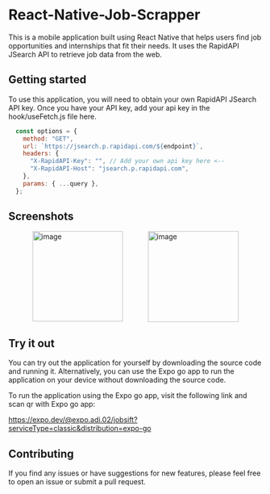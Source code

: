 # React-Native-Job-Scrapper

This is a mobile application built using React Native that helps users find job opportunities and internships that fit their needs. It uses the RapidAPI JSearch API to retrieve job data from the web.

## Getting started 

To use this application, you will need to obtain your own RapidAPI JSearch API key. Once you have your API key, add your api key in the hook/useFetch.js file here.

```javascript
  const options = {
    method: "GET",
    url: `https://jsearch.p.rapidapi.com/${endpoint}`,
    headers: {
      "X-RapidAPI-Key": "", // Add your own api key here <--
      "X-RapidAPI-Host": "jsearch.p.rapidapi.com",
    },
    params: { ...query },
  };
```

## Screenshots

<div style="display:flex; flex-direction:row; justify-content:center; gap:50px;">
  <img width="179" alt="image" src="https://user-images.githubusercontent.com/92062352/233835681-7ef90187-398d-4df5-83f6-fe6091a9f9a2.png">
  <img width="180" alt="image" src="https://user-images.githubusercontent.com/92062352/233835639-cea8e4c8-7d8c-49da-8acc-bf471ba7de1e.png">
</div>

## Try it out

You can try out the application for yourself by downloading the source code and running it. 
Alternatively, you can use the Expo go app to run the application on your device without downloading the source code.

To run the application using the Expo go app, visit the following link and scan qr with Expo go app:

https://expo.dev/@expo.adi.02/jobsift?serviceType=classic&distribution=expo-go

## Contributing 

If you find any issues or have suggestions for new features, please feel free to open an issue or submit a pull request.

